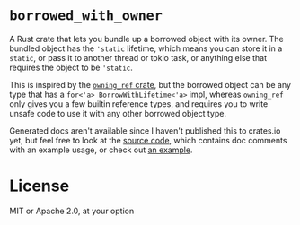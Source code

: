 # `borrowed_with_owner`

A Rust crate that lets you bundle up a borrowed object with its owner. The bundled object has the `'static` lifetime, which means you can store it in a `static`, or pass it to another thread or tokio task, or anything else that requires the object to be `'static`.

This is inspired by the [`owning_ref` crate](https://docs.rs/owning_ref/latest/owning_ref/), but the borrowed object can be any type that has a `for<'a> BorrowWithLifetime<'a>` impl, whereas `owning_ref` only gives you a few builtin reference types, and requires you to write unsafe code to use it with any other borrowed object type.

Generated docs aren't available since I haven't published this to crates.io yet, but feel free to look at the [source code](./src/lib.rs), which contains doc comments with an example usage, or check out [an example](./examples/bump/src/lib.rs).

# License

MIT or Apache 2.0, at your option
